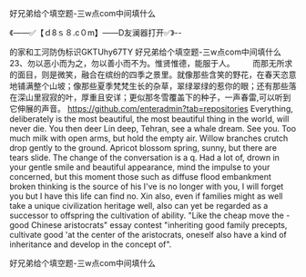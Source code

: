 好兄弟给个填空题-三w点com中间填什么

《——✅【ｄ8ｓ８.c０m】——D友澜器打开✅》--

的家和工河防伪标识GKTUhy67TY
好兄弟给个填空题-三w点com中间填什么		23、勿以恶小而为之，勿以善小而不为。惟贤惟德，能服于人。
　　而那无所求的面目，则是微笑，融合在缤纷的四季之景里。就像那些含笑的野花，在春天恣意地铺满整个山坡；像那些夏季梵梵生长的杂草，翠绿翠绿的惹你的眼；还有那些落在深山里寂寂的叶，厚重且安详；更似那冬雪覆盖下的种子，一声春雷,可以听到它伸展的声音。
https://github.com/enteradmin?tab=repositories
Everything, deliberately is the most beautiful, the most beautiful thing in the world, will never die.
You then deer Lin deep, Tehran, see a whale dream. See you.
Too much milk with open arms, but hold the empty air.
Willow branches crutch drop gently to the ground.
Apricot blossom spring, sunny, but there are tears slide.
The change of the conversation is a q.
Had a lot of, drown in your gentle smile and beautiful appearance, mind the impulse to your concerned, but this moment those such as diffuse flood embankment broken thinking is the source of his I've is no longer with you, I will forget you but I have this life can find no.
Xin also, even if families might as well take a unique civilization heritage well, also can yet be regarded as a successor to offspring the cultivation of ability.
"Like the cheap move the - good Chinese aristocrats" essay contest "inheriting good family precepts, cultivate good 'at the center of the aristocrats, oneself also have a kind of inheritance and develop in the concept of".




好兄弟给个填空题-三w点com中间填什么
